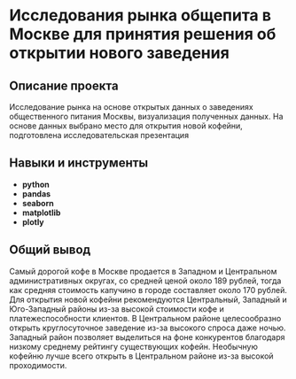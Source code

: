 # Исследования рынка общепита в Москве для принятия решения об открытии нового заведения
## Описание проекта
Исследование рынка на основе открытых данных о заведениях общественного питания Москвы, визуализация полученных данных. На основе данных выбрано место для открытия новой кофейни, подготовлена исследовательская презентация
## Навыки и инструменты
- **python**
- **pandas**
- **seaborn**
- **matplotlib**
- **plotly**
## Общий вывод
Самый дорогой кофе в Москве продается в Западном и Центральном административных округах, со средней ценой около 189 рублей, тогда как средняя стоимость капучино в городе составляет около 170 рублей. Для открытия новой кофейни рекомендуются Центральный, Западный и Юго-Западный районы из-за высокой стоимости кофе и платежеспособности клиентов. В Центральном районе целесообразно открыть круглосуточное заведение из-за высокого спроса даже ночью. Западный район позволяет выделиться на фоне конкурентов благодаря низкому среднему рейтингу существующих кофейн. Необычную кофейню лучше всего открыть в Центральном районе из-за высокой проходимости.
